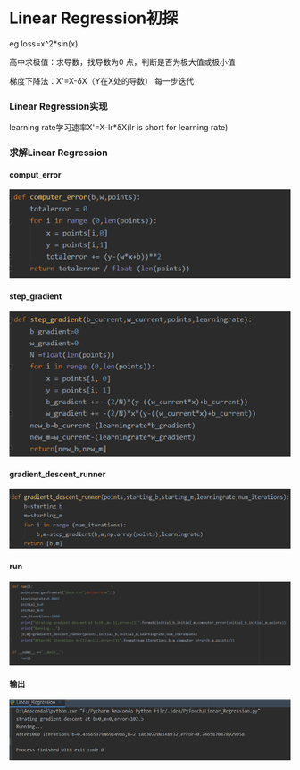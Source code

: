 # Linear Regression初探

eg loss=x^2*sin(x)

高中求极值：求导数，找导数为0 点，判断是否为极大值或极小值

梯度下降法：X'=X-δX（Y在X处的导数） 每一步迭代

### Linear Regression实现

learning rate学习速率X'=X-lr*δX(lr is short for learning rate)

### 求解Linear Regression

#### comput_error

![comput_error](/img/comput_error.PNG)

#### step_gradient

![step_gradient](/img/step_gradient.PNG)

#### gradient_descent_runner

![gradient_descent_runner](/img/gradient_descent_runner.PNG)

#### run

![run](/img/run.PNG)

#### 输出

![LR_output](/img/LR_output.PNG)
